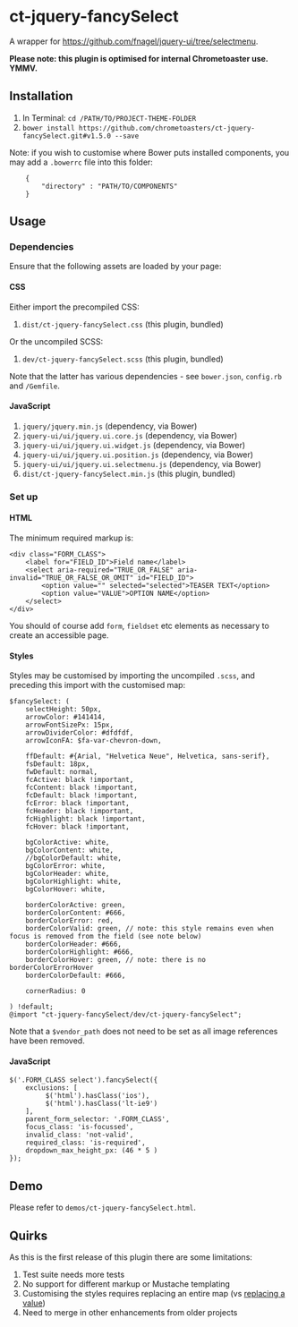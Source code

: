 # ct-jquery-fancySelect

A wrapper for https://github.com/fnagel/jquery-ui/tree/selectmenu.

__Please note: this plugin is optimised for internal Chrometoaster use. YMMV.__

## Installation

1. In Terminal: `cd /PATH/TO/PROJECT-THEME-FOLDER`
1. `bower install https://github.com/chrometoasters/ct-jquery-fancySelect.git#v1.5.0 --save`

Note: if you wish to customise where Bower puts installed components, you may add a `.bowerrc` file into this folder:

        {
            "directory" : "PATH/TO/COMPONENTS"
        }

## Usage

### Dependencies

Ensure that the following assets are loaded by your page:

#### CSS

Either import the precompiled CSS:

1. `dist/ct-jquery-fancySelect.css` (this plugin, bundled)

Or the uncompiled SCSS:

1. `dev/ct-jquery-fancySelect.scss` (this plugin, bundled)

Note that the latter has various dependencies - see `bower.json`, `config.rb` and `/Gemfile`.

#### JavaScript

1. `jquery/jquery.min.js` (dependency, via Bower)
1. `jquery-ui/ui/jquery.ui.core.js` (dependency, via Bower)
1. `jquery-ui/ui/jquery.ui.widget.js` (dependency, via Bower)
1. `jquery-ui/ui/jquery.ui.position.js` (dependency, via Bower)
1. `jquery-ui/ui/jquery.ui.selectmenu.js` (dependency, via Bower)
1. `dist/ct-jquery-fancySelect.min.js` (this plugin, bundled)

### Set up

#### HTML

The minimum required markup is:

    <div class="FORM_CLASS">
        <label for="FIELD_ID">Field name</label>
        <select aria-required="TRUE_OR_FALSE" aria-invalid="TRUE_OR_FALSE_OR_OMIT" id="FIELD_ID">
            <option value="" selected="selected">TEASER TEXT</option>
            <option value="VALUE">OPTION NAME</option>
        </select>
    </div>

You should of course add `form`, `fieldset` etc elements as necessary to create an accessible page.

#### Styles

Styles may be customised by importing the uncompiled `.scss`, and preceding this import with the customised map:

    $fancySelect: (
        selectHeight: 50px,
        arrowColor: #141414,
        arrowFontSizePx: 15px,
        arrowDividerColor: #dfdfdf,
        arrowIconFA: $fa-var-chevron-down,

        ffDefault: #{Arial, "Helvetica Neue", Helvetica, sans-serif},
        fsDefault: 18px,
        fwDefault: normal,
        fcActive: black !important,
        fcContent: black !important,
        fcDefault: black !important,
        fcError: black !important,
        fcHeader: black !important,
        fcHighlight: black !important,
        fcHover: black !important,

        bgColorActive: white,
        bgColorContent: white,
        //bgColorDefault: white,
        bgColorError: white,
        bgColorHeader: white,
        bgColorHighlight: white,
        bgColorHover: white,

        borderColorActive: green,
        borderColorContent: #666,
        borderColorError: red,
        borderColorValid: green, // note: this style remains even when focus is removed from the field (see note below)
        borderColorHeader: #666,
        borderColorHighlight: #666,
        borderColorHover: green, // note: there is no borderColorErrorHover
        borderColorDefault: #666,

        cornerRadius: 0

    ) !default;
    @import "ct-jquery-fancySelect/dev/ct-jquery-fancySelect";

Note that a `$vendor_path` does not need to be set as all image references have been removed.

#### JavaScript

    $('.FORM_CLASS select').fancySelect({
        exclusions: [
             $('html').hasClass('ios'),
             $('html').hasClass('lt-ie9')
        ],
        parent_form_selector: '.FORM_CLASS',
        focus_class: 'is-focussed',
        invalid_class: 'not-valid',
        required_class: 'is-required',
        dropdown_max_height_px: (46 * 5 )
    });

## Demo

Please refer to `demos/ct-jquery-fancySelect.html`.

## Quirks

As this is the first release of this plugin there are some limitations:

1. Test suite needs more tests
1. No support for different markup or Mustache templating
1. Customising the styles requires replacing an entire map (vs [replacing a value](http://erskinedesign.com/blog/setting-typographic-scale-with-sass-maps/))
1. Need to merge in other enhancements from older projects
